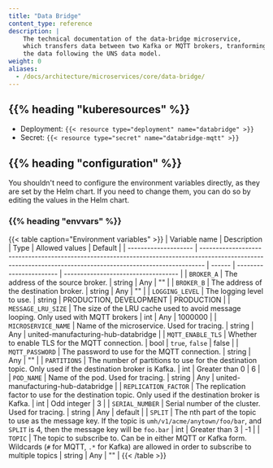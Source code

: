```yaml
---
title: "Data Bridge"
content_type: reference
description: |
    The technical documentation of the data-bridge microservice,
    which transfers data between two Kafka or MQTT brokers, tranforming
    the data following the UNS data model.
weight: 0
aliases:
  - /docs/architecture/microservices/core/data-bridge/
---
```


<!-- overview -->

<!-- body -->

## {{% heading "kuberesources" %}}

- Deployment: `{{< resource type="deployment" name="databridge" >}}`
- Secret: `{{< resource type="secret" name="databridge-mqtt" >}}`

## {{% heading "configuration" %}}

You shouldn't need to configure the environment variables directly, as they are
set by the Helm chart. If you need to change them, you can do so by editing the
values in the Helm chart.

### {{% heading "envvars" %}}

{{< table caption="Environment variables" >}}
| Variable name        | Description                                                                                                                                                   | Type   | Allowed values          | Default                             |
| -------------------- | ------------------------------------------------------------------------------------------------------------------------------------------------------------- | ------ | ----------------------- | ----------------------------------- |
| `BROKER_A`           | The address of the source broker.                                                                                                                             | string | Any                     | ""                                  |
| `BROKER_B`           | The address of the destination broker.                                                                                                                        | string | Any                     | ""                                  |
| `LOGGING_LEVEL`      | The logging level to use.                                                                                                                                     | string | PRODUCTION, DEVELOPMENT | PRODUCTION                          |
| `MESSAGE_LRU_SIZE`   | The size of the LRU cache used to avoid message looping. Only used with MQTT brokers                                                                          | int    | Any                     | 1000000                             |
| `MICROSERVICE_NAME`  | Name of the microservice. Used for tracing.                                                                                                                   | string | Any                     | united-manufacturing-hub-databridge |
| `MQTT_ENABLE_TLS`    | Whether to enable TLS for the MQTT connection.                                                                                                                | bool   | `true`, `false`         | false                               |
| `MQTT_PASSWORD`      | The password to use for the MQTT connection.                                                                                                                  | string | Any                     | ""                                  |
| `PARTITIONS`         | The number of partitions to use for the destination topic. Only used if the destination broker is Kafka.                                                      | int    | Greater than 0          | 6                                   |
| `POD_NAME`           | Name of the pod. Used for tracing.                                                                                                                            | string | Any                     | united-manufacturing-hub-databridge |
| `REPLICATION_FACTOR` | The replication factor to use for the destination topic. Only used if the destination broker is Kafka.                                                        | int    | Odd integer             | 3                                   |
| `SERIAL_NUMBER`      | Serial number of the cluster. Used for tracing.                                                                                                               | string | Any                     | default                             |
| `SPLIT`              | The nth part of the topic to use as the message key. If the topic is `umh/v1/acme/anytown/foo/bar`, and `SPLIT` is 4, then the message key will be `foo.bar`  | int    | Greater than 3          | -1                                  |
| `TOPIC`              | The topic to subscribe to. Can be in either MQTT or Kafka form. Wildcards (`#` for MQTT, `.*` for Kafka) are allowed in order to subscribe to multiple topics | string | Any                     | ""                                  |
{{< /table >}}
